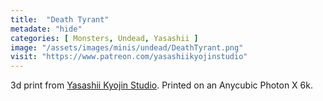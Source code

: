 ```yaml
---
title:  "Death Tyrant"
metadate: "hide"
categories: [ Monsters, Undead, Yasashii ]
image: "/assets/images/minis/undead/DeathTyrant.png"
visit: "https://www.patreon.com/yasashiikyojinstudio"
---
```

3d print from [Yasashii Kyojin Studio](https://www.patreon.com/yasashiikyojinstudio). 
Printed on an Anycubic Photon X 6k.